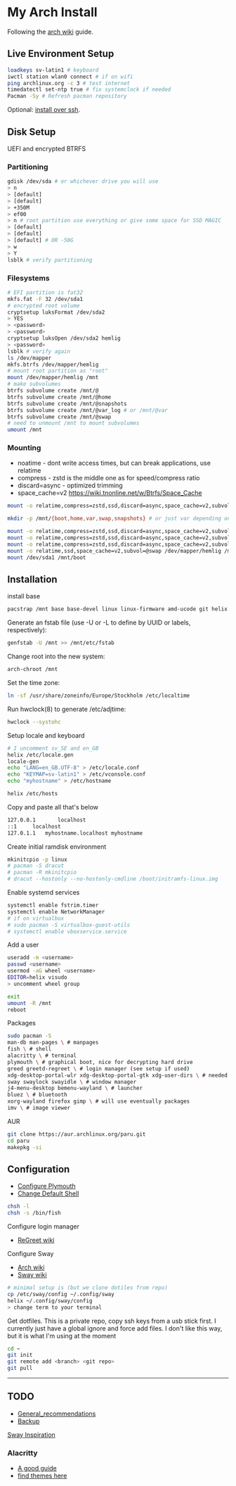 # My Arch Install
Following the [arch wiki](https://wiki.archlinux.org/title/Installation_guide) guide.
## Live Environment Setup
```bash 
loadkeys sv-latin1 # keyboard
iwctl station wlan0 connect # if on wifi
ping archlinux.org -c 3 # test internet
timedatectl set-ntp true # fix systemclock if needed
Pacman -Sy # Refresh pacman repository
```
Optional: [install over ssh](https://wiki.archlinux.org/title/Install_Arch_Linux_via_SSH).

## Disk Setup
UEFI and encrypted BTRFS
### Partitioning
```bash 
gdisk /dev/sda # or whichever drive you will use
> n
> [default]
> [default]
> +350M
> ef00
> n # root partition use everything or give some space for SSD MAGIC
> [default]
> [default]
> [default] # OR -50G
> w
> Y
lsblk # verify partitioning
```
### Filesystems
```bash 
# EFI partition is fat32
mkfs.fat -F 32 /dev/sda1
# encrypted root volume
cryptsetup luksFormat /dev/sda2
> YES
> <password>
> <password>
cryptsetup luksOpen /dev/sda2 hemlig
> <password>
lsblk # verify again
ls /dev/mapper
mkfs.btrfs /dev/mapper/hemlig
# mount root partition as "root"
mount /dev/mapper/hemlig /mnt
# make subvolumes
btrfs subvolume create /mnt/@
btrfs subvolume create /mnt/@home
btrfs subvolume create /mnt/@snapshots
btrfs subvolume create /mnt/@var_log # or /mnt/@var
btrfs subvolume create /mnt/@swap
# need to unmount /mnt to mount subvolumes
umount /mnt
```

### Mounting
- noatime - dont write access times, but can break applications, use relatime
- compress - zstd is the middle one as for speed/compress ratio
- discard=async - optimized trimming
- space_cache=v2 https://wiki.tnonline.net/w/Btrfs/Space_Cache
```bash 
mount -o relatime,compress=zstd,ssd,discard=async,space_cache=v2,subvol=@ /dev/mapper/hemlig /mnt

mkdir -p /mnt/{boot,home,var,swap,snapshots} # or just var depending on coice on line 45

mount -o relatime,compress=zstd,ssd,discard=async,space_cache=v2,subvol=@home /dev/mapper/hemlig /mnt/home
mount -o relatime,compress=zstd,ssd,discard=async,space_cache=v2,subvol=@snapshots /dev/mapper/hemlig /mnt/snapshots
mount -o relatime,compress=zstd,ssd,discard=async,space_cache=v2,subvol=@var /dev/mapper/hemlig /mnt/var
mount -o relatime,ssd,space_cache=v2,subvol=@swap /dev/mapper/hemlig /mnt/swap
mount /dev/sda1 /mnt/boot
```
## Installation 
install base
```bash 
pacstrap /mnt base base-devel linux linux-firmware amd-ucode git helix fish btrfs-progs
```

Generate an fstab file (use -U or -L to define by UUID or labels, respectively):
```bash 
genfstab -U /mnt >> /mnt/etc/fstab
```
Change root into the new system:
```bash 
arch-chroot /mnt
```

Set the time zone:
```bash 
ln -sf /usr/share/zoneinfo/Europe/Stockholm /etc/localtime
```
Run hwclock(8) to generate /etc/adjtime:
```bash 
hwclock --systohc
```

Setup locale and keyboard
```bash 
# I uncomment sv_SE and en_GB
helix /etc/locale.gen
locale-gen
echo "LANG=en_GB.UTF-8" > /etc/locale.conf
echo "KEYMAP=sv-latin1" > /etc/vconsole.conf
echo "myhostname" > /etc/hostname
```


```bash 
helix /etc/hosts  
```
Copy and paste all that's below
```bash 
127.0.0.1       localhost
::1     localhost
127.0.1.1   myhostname.localhost myhostname
```
Create initial ramdisk environment
```bash 
mkinitcpio -p linux
# pacman -S dracut
# pacman -R mkinitcpio
# dracut --hostonly --no-hostonly-cmdline /boot/initramfs-linux.img
```
Enable systemd services
```bash 
systemctl enable fstrim.timer
systemctl enable NetworkManager
# if on virtualbox
# sudo pacman -S virtualbox-guest-utils
# systemctl enable vboxservice.service
```
Add a user
```bash 
useradd -m <username>
passwd <username>
usermod -aG wheel <username>
EDITOR=helix visudo
> uncomment wheel group
```

```bash 
exit
umount -R /mnt
reboot
```

Packages
```bash 
sudo pacman -S 
man-db man-pages \ # manpages
fish \ # shell
alacritty \ # terminal
plymouth \ # graphical boot, nice for decrypting hard drive
greed greetd-regreet \ # login manager (see setup if used)
xdg-desktop-portal-wlr xdg-desktop-portal-gtk xdg-user-dirs \ # needed by applications on wlroots
sway swaylock swayidle \ # window manager
j4-menu-desktop bemenu-wayland \ # launcher
bluez \ # bluetooth
xorg-wayland firefox gimp \ # will use eventually packages
imv \ # image viewer

```

AUR
```bash 
git clone https://aur.archlinux.org/paru.git
cd paru
makepkg -si
```

## Configuration
- [Configure Plymouth](https://wiki.archlinux.org/title/Plymouth)
- [Change Default Shell](https://wiki.archlinux.org/title/Command-line_shell#Changing_your_default_shell)
```bash 
chsh -l
chsh -s /bin/fish
```

Configure login manager
- [ReGreet wiki](https://github.com/rharish101/ReGreet?tab=readme-ov-file#usage)

Configure Sway
- [Arch wiki](https://wiki.archlinux.org/title/Sway)
- [Sway wiki](https://github.com/swaywm/sway/wiki/Useful-add-ons-for-sway)
```bash 
# minimal setup is (but we clone dotiles from repo)
cp /etc/sway/config ~/.config/sway
helix ~/.config/sway/config
> change term to your terminal
```

Get dotfiles. This is a private repo, copy ssh keys from a usb stick first.
I currently just have a global ignore and force add files.
I don't like this way, but it is what I'm using at the moment
```bash 
cd ~
git init
git remote add <branch> <git repo>
git pull
```





----------

## TODO
- [General_recommendations](https://wiki.archlinux.org/title/General_recommendations)
- [Backup](https://wiki.archlinux.org/title/Snapper)

[Sway Inspiration](https://github.com/Madic-/Sway-DE)

### Alacritty
- [A good guide](https://clubmate.fi/alacritty)
- [find themes here](https://github.com/rajasegar/alacritty-themes)
